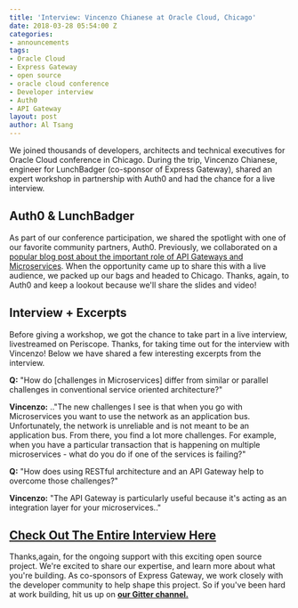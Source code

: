 ```yaml
---
title: 'Interview: Vincenzo Chianese at Oracle Cloud, Chicago'
date: 2018-03-28 05:54:00 Z
categories:
- announcements
tags:
- Oracle Cloud
- Express Gateway
- open source
- oracle cloud conference
- Developer interview
- Auth0
- API Gateway
layout: post
author: Al Tsang
---
```


We joined thousands of developers, architects and technical executives for Oracle Cloud conference in Chicago. During the trip, Vincenzo Chianese, engineer for LunchBadger (co-sponsor of Express Gateway), shared an expert workshop in partnership with Auth0 and had the chance for a live interview.
<!--excerpt-->

## Auth0 & LunchBadger
As part of our conference participation, we shared the spotlight with one of our favorite community partners, Auth0. Previously, we collaborated on a [popular blog post about the important role of API Gateways and Microservices](https://auth0.com/blog/apigateway-microservices-superglue/). When the opportunity came up to share this with a live audience, we packed up our bags and headed to Chicago. Thanks, again, to Auth0 and keep a lookout because we'll share the slides and video!

## Interview + Excerpts

Before giving a workshop, we got the chance to take part in a live interview, livestreamed on Periscope. Thanks, for taking time out for the interview with Vincenzo! Below we have shared a few interesting excerpts from the interview.

**Q:** "How do [challenges in Microservices] differ from similar or parallel challenges in conventional service oriented architecture?"

**Vincenzo:** .."The new challenges I see is that when you go with Microservices you want to use the network as an application bus. Unfortunately, the network is unreliable and is not meant to be an application bus. From there, you find a lot more challenges. For example, when you have a particular transaction that is happening on multiple microservices - what do you do if one of the services is failing?"

**Q:** "How does using RESTful architecture and an API Gateway help to overcome those challenges?"

**Vincenzo:** "The API Gateway is particularly useful because it's acting as an integration layer for your microservices.."

## [**Check Out The Entire Interview Here**](https://www.pscp.tv/OracleDevs/1MnxneykAXYJO)



Thanks,again, for the ongoing support with this exciting open source project. We're excited to share our expertise, and learn more about what you're building. As co-sponsors of Express Gateway, we work closely with the developer community to help shape this project. So if you've been hard at work building, hit us up on **[our Gitter channel.](https://gitter.im/ExpressGateway/express-gateway)**
